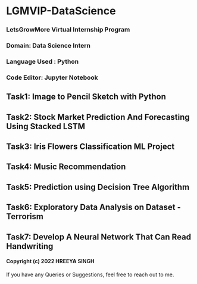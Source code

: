 # LGMVIP-DataScience
### LetsGrowMore Virtual Internship Program
### Domain: Data Science Intern
### Language Used : Python
### Code Editor: Jupyter Notebook
## Task1: Image to Pencil Sketch with Python
## Task2: Stock Market Prediction And Forecasting Using Stacked LSTM
## Task3: Iris Flowers Classification ML Project
## Task4: Music Recommendation
## Task5: Prediction using Decision Tree  Algorithm
## Task6: Exploratory Data Analysis on Dataset - Terrorism
## Task7: Develop A Neural Network That Can Read Handwriting
#### Copyright (c) 2022 HREEYA SINGH
If you have any Queries or Suggestions, feel free to reach out to me.
